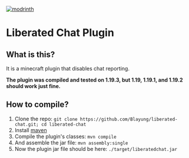 [![modrinth](https://cdn.jsdelivr.net/npm/@intergrav/devins-badges@3/assets/cozy/available/modrinth_vector.svg)](https://modrinth.com/plugin/liberated-chat)
# Liberated Chat Plugin
## What is this?
It is a minecraft plugin that disables chat reporting.

**The plugin was compiled and tested on 1.19.3, but 1.19, 1.19.1, and 1.19.2 should work just fine.**

## How to compile?
1. Clone the repo: `git clone https://github.com/Blayung/liberated-chat.git; cd liberated-chat`
2. Install [maven](https://maven.apache.org/download.cgi)
3. Compile the plugin's classes: `mvn compile`
4. And assemble the jar file: `mvn assembly:single`
5. Now the plugin jar file should be here: `./target/liberatedchat.jar`
